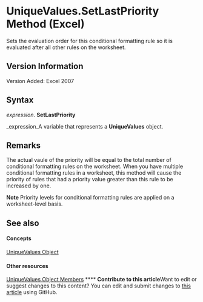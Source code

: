 
# UniqueValues.SetLastPriority Method (Excel)

Sets the evaluation order for this conditional formatting rule so it is evaluated after all other rules on the worksheet.


## Version Information

Version Added: Excel 2007 


## Syntax

 _expression_. **SetLastPriority**

 _expression_A variable that represents a  **UniqueValues** object.


## Remarks

The actual vaule of the priority will be equal to the total number of conditional formatting rules on the worksheet. When you have multiple conditional formatting rules in a worksheet, this method will cause the priority of rules that had a priority value greater than this rule to be increased by one.


**Note**  Priority levels for conditional formatting rules are applied on a worksheet-level basis.


## See also


#### Concepts


 [UniqueValues Object](1b8f056f-040c-7df4-8895-26a520cf6c1b.md)
#### Other resources


 [UniqueValues Object Members](53c161ba-b9ef-e052-2fd3-4c662454c5fc.md)
****   **Contribute to this article**Want to edit or suggest changes to this content? You can edit and submit changes to  [this article](https://github.com/jhershey00/VBA_Excel_Test/OpenXMLCon/articles/9e2db204-4a9f-1690-7fc1-bec371fccaff.md) using GitHub.

